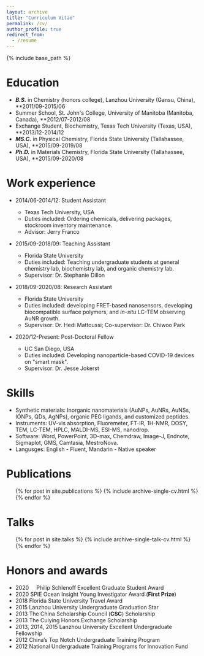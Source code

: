 ```yaml
---
layout: archive
title: "Curriculum Vitae"
permalink: /cv/
author_profile: true
redirect_from:
  - /resume
---
```


{% include base_path %}

Education
======
* ***B.S.*** in Chemistry (honors college), Lanzhou University (Gansu, China), **2011/09-2015/06
* Summer School, St. John's College, University of Manitoba (Manitoba, Canada), **2012/07-2012/08 
* Exchange Student, Biochemistry, Texas Tech University (Texas, USA), **2013/12-2014/12
* ***MS.C.*** in Physical Chemistry, Florida State University (Tallahassee, USA), **2015/09-2019/08
* ***Ph.D.*** in Materials Chemistry, Florida State University (Tallahassee, USA), **2015/09-2020/08

Work experience
======
* 2014/06-2014/12: Student Assistant
  * Texas Tech University, USA
  * Duties included: Ordering chemicals, delivering packages, stockroom inventory maintenance.
  * Advisor: Jerry Franco

* 2015/09-2018/09: Teaching Assistant
  * Florida State University
  * Duties included: Teaching undergraduate students at general chemistry lab, biochemistry lab, and organic chemistry lab.
  * Supervisor: Dr. Stephanie Dillon

* 2018/09-2020/08: Research Assistant
  * Florida State University
  * Duties included: developing FRET-based nanosensors, developing biocompatible surface polymers, and *in-situ* LC-TEM observing AuNR growth.
  * Supervisor: Dr. Hedi Mattoussi; Co-supervisor: Dr. Chiwoo Park
  
 * 2020/12-Present: Post-Doctoral Fellow
   * UC San Diego, USA
   * Duties included: Developing nanoparticle-based COVID-19 devices on "smart mask".
   * Supervisor: Dr. Jesse Jokerst
  
Skills
======
* Synthetic materials: Inorganic nanomaterials (AuNPs, AuNRs, AuNSs, IONPs, QDs, AgNPs), organic PEG ligands, and customized peptides.
* Instruments: UV-vis absorption, Fluoremeter, FT-IR, 1H-NMR, DOSY, TEM, LC-TEM, HPLC, MALDI-MS, ESI-MS, nanodrop.
* Software: Word, PowerPoint, 3D-max, Chemdraw, Image-J, Endnote, Sigmaplot, GMS, Camtasia, MestroNova.
* Langusges: English - Fluent, Mandarin - Native speaker

Publications
======
  <ul>{% for post in site.publications %}
    {% include archive-single-cv.html %}
  {% endfor %}</ul>
  
Talks
======
  <ul>{% for post in site.talks %}
    {% include archive-single-talk-cv.html %}
  {% endfor %}</ul>
  

# Honors and awards
* 2020               &nbsp;&nbsp;&nbsp; Philip Schlenoff Excellent Graduate Student Award
* 2020               SPIE Ocean Insight Young Investigator Award (**First Prize**)
* 2018               Florida State University Travel Award
* 2015               Lanzhou University Undergraduate Graduation Star
* 2013               The China Scholarship Council (**CSC**) Scholarship
* 2013               The Cuiying Honors Exchange Scholarship
* 2013, 2014, 2015   Lanzhou University Excellent Undergraduate Fellowship
* 2012               China’s Top Notch Undergraduate Training Program
* 2012               National Undergraduate Training Programs for Innovation Fund

